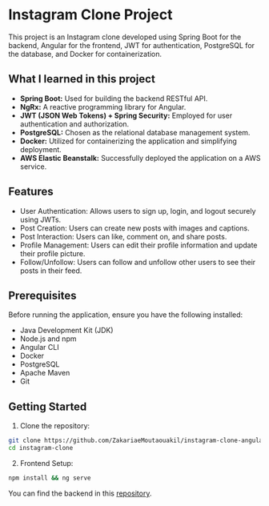 # Instagram Clone Project

This project is an Instagram clone developed using Spring Boot for the backend, Angular for the frontend, JWT for authentication, PostgreSQL for the database, and Docker for containerization.

## What I learned in this project

- **Spring Boot:** Used for building the backend RESTful API.
- **NgRx:** A reactive programming library for Angular.
- **JWT (JSON Web Tokens) + Spring Security:** Employed for user authentication and authorization.
- **PostgreSQL:** Chosen as the relational database management system.
- **Docker:** Utilized for containerizing the application and simplifying deployment.
- **AWS Elastic Beanstalk:** Successfully deployed the application on a AWS service.

## Features

- User Authentication: Allows users to sign up, login, and logout securely using JWTs.
- Post Creation: Users can create new posts with images and captions.
- Post Interaction: Users can like, comment on, and share posts.
- Profile Management: Users can edit their profile information and update their profile picture.
- Follow/Unfollow: Users can follow and unfollow other users to see their posts in their feed.

## Prerequisites

Before running the application, ensure you have the following installed:

- Java Development Kit (JDK)
- Node.js and npm
- Angular CLI
- Docker
- PostgreSQL
- Apache Maven
- Git

## Getting Started

1. Clone the repository:

```bash
git clone https://github.com/ZakariaeMoutaouakil/instagram-clone-angular.git
cd instagram-clone
```

2. Frontend Setup:
```bash
npm install && ng serve
```

You can find the backend in this [repository](https://github.com/ZakariaeMoutaouakil/instagram-clone).
